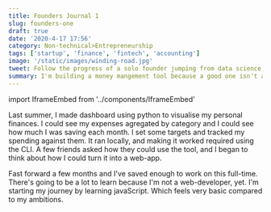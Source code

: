 ```yaml
---
title: Founders Journal 1
slug: founders-one
draft: true
date: '2020-4-17 17:56'
category: Non-technical>Entrepreneurship
tags: ['startup', 'finance', 'fintech', 'accounting']
image: '/static/images/winding-road.jpg'
tweet: Follow the progress of a solo founder jumping from data science to web developement.
summary: I'm building a money mangement tool because a good one isn't already available.
---
```


import IframeEmbed from '../components/IframeEmbed'

Last summer, I made dashboard using python to visualise my personal finances. I
could see my expenses agregated by category and I could see how much I was
saving each month. I set some targets and tracked my spending against them. It
ran locally, and making it worked required using the CLI. A few friends asked
how they could use the tool, and I began to think about how I could turn it
into a web-app.

Fast forward a few months and I've saved enough to work on this full-time.
There's going to be a lot to learn because I'm not a web-developer, yet. I'm
starting my journey by learning javaScript. Which feels very basic compared to
my ambitions.

<IframeEmbed src='https://www.youtube.com/embed/79Uh3quC4PA' />
